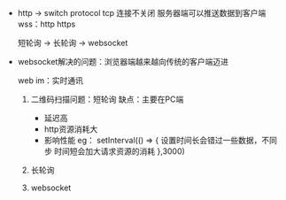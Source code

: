 - http -> switch protocol tcp 连接不关闭
  服务器端可以推送数据到客户端
  wss：http https

  短轮询 -> 长轮询 -> websocket

- websocket解决的问题：浏览器端越来越向传统的客户端迈进
  
  web im：实时通讯

  1. 二维码扫描问题：短轮询
     缺点：主要在PC端
        - 延迟高
        - http资源消耗大
        - 影响性能
          eg：
          setInterval(() => {
            设置时间长会错过一些数据，不同步
            时间短会加大请求资源的消耗
          },3000)  
  2. 长轮询

  3. websocket


  